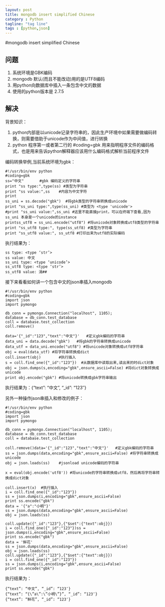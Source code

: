 ```yaml
---
layout: post
title: mongodb insert simplified Chinese
category : Python
tagline: "tag line"
tags : [python,json]
---
```




#mongodb insert simplified Chinese

## 问题

1. 系统环境是GBK编码
2. mongodb 默认(而且不能改动)用的是UTF8编码
3. 用python向数据库中插入一条包含中文的数据
4. 使用的python版本是 2.7.5

## 解决

背景知识：

1. python内部是以unicode记录字符串的，因此生产环境中如果需要做编码转换，则需要借助于unicode作为中间值，进行转换
2. python 程序第一或者第二行的 #coding=gbk 用来指明程序文件的编码格式，也是用来告诉python解释器应该用什么编码格式解析当前程序文件

编码转换举例,当前系统环境为gbk：

<!-- lang:python -->

	#!/usr/bin/env python
	#coding=gbk
	ss="中文"       #gbk 编码定义的字符串
	print "ss type:",type(ss) #类型为字符串
	print "ss value:",ss    #内容为中文字符
	print 
	ss_uni = ss.decode("gbk")  #将gbk类型的字符串转换成unicode
	print "ss_uni type:",type(ss_uni) #类型为 <type 'unicode'>
	#print "ss_uni value:",ss_uni #这里不能直接print，可以在终端下查看,因为ss_uni 本身是一个unicode的instance
	printss_utf8 = ss_uni.encode("utf8") #将unicode对象转换成utf8类型的字符串
	print "ss_utf8 type:", type(ss_utf8) #类型为字符串
	print "ss_utf8 value:", ss_utf8 #打印出来为utf8的实际编码
	
	
执行结果为：

<!-- lang:python -->
	ss type: <type ‘str’>
	ss value: 中文
	ss_uni type: <type ‘unicode’>
	ss_utf8 type: <type ‘str’>
	ss_utf8 value: 涓##

接下来看看如何讲一个包含中文的json串插入mongodb

<!-- lang:python -->
	#!/usr/bin/env python
	#coding=gbk
	import json
	import pymongo
	
	db_conn = pymongo.Connection("localhost", 1105);
	database = db_conn.test_database
	coll = database.test_collection
	coll.remove()
	
	data='{"_id":"123","text":"中文"}'   #定义gbk编码的字符串
	data_uni = data.decode("gbk")   #将gbk的字符串转换成unicode
	data_utf = data_uni.encode("utf8") #将unicode对象转换成utf8字符串
	obj = eval(data_utf) #将字符串转换成dict
	coll.insert(obj)        #执行插入
	s = coll.find_one({"_id":"123"})  #从数据库中读取出来,读出来的时dict对象
	obj = json.dumps(s,encoding="gbk",ensure_ascii=False) #将dict对象转换成unicode
	print obj.encode("gbk") #将unicode转换成gbk字符串输出
	

执行结果为：{“text”: “中文”, “_id”: “123″}

另外一种操作json串插入和修改的例子：

<!-- lang:python -->
	#!/usr/bin/env python
	#coding=gbk
	import json
	import pymongo
	
	db_conn = pymongo.Connection("localhost", 1105);
	database = db_conn.test_database
	coll = database.test_collection
	
	coll.remove()data='{"_id":"123","text":"中文"}'   #定义gbk编码的字符串
	ss = json.dumps(data,encoding="gbk",ensure_ascii=False) #将字符串转换成unicode
	obj = json.loads(ss)    #jsonload unicode编码的字符串
	
	x = eval(obj.encode('utf8')) #将unicode的字符串转换成utf8，然后再将字符串转换成dict对象
	
	coll.insert(x)  #执行插入
	i = coll.find_one({"_id":"123"})
	ss = json.dumps(i,encoding="gbk",ensure_ascii=False)
	print ss.encode("gbk")
	data = '{"a":"小明"}'
	ss = json.dumps(data,encoding="gbk",ensure_ascii=False)
	obj = json.loads(ss)
	
	coll.update({"_id":"123"},{"$set":{"text":obj}})
	i = coll.find_one({"_id":"123"})ss = json.dumps(i,encoding="gbk",ensure_ascii=False)
	print ss.encode("gbk")
	data = '鲜花'
	ss = json.dumps(data,encoding="gbk",ensure_ascii=False)
	obj = json.loads(ss)
	coll.update({"_id":"123"},{"$set":{"text":obj}})
	i = coll.find_one({"_id":"123"})
	ss = json.dumps(i,encoding="gbk",ensure_ascii=False)
	print ss.encode("gbk")
	
	
执行结果为：

<!-- lang:python -->
	{“text”: “中文”, “_id”: “123″}
	{“text”: “{\”a\”:\”小明\”}”, “_id”: “123″}
	{“text”: “鲜花”, “_id”: “123″} 

